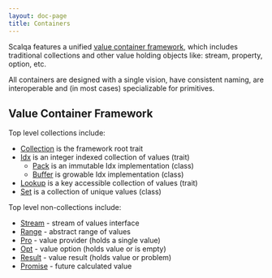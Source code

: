 ```yaml
---
layout: doc-page
title: Containers
---
```


Scalqa features a unified [value container framework](../../api/scalqa/Val$.html), 
which includes traditional collections and other value holding objects like: stream, property, option, etc. 

All containers are designed with a single vision, have consistent naming, are interoperable and (in most cases) specializable for primitives. 

## Value Container Framework

Top level collections include:

- [Collection](../../api/scalqa/val/Collection.html) is the framework root trait
- [Idx](../../api/scalqa/val/Idx.html) is an integer indexed collection of values (trait)
    - [Pack](../../api/scalqa/val/Pack.html) is an immutable Idx implementation (class)
    - [Buffer](../../api/scalqa/val/Buffer.html) is growable Idx implementation (class)
- [Lookup](../../api/scalqa/val/Lookup.html) is a key accessible collection of values (trait) 
- [Set](../../api/scalqa/val/Set.html) is a collection of unique values (class) 

Top level non-collections include:

- [Stream](../../api/scalqa/val/Stream.html) - stream of values interface
- [Range](../../api/scalqa/val/Range.html) - abstract range of values 
- [Pro](../../api/scalqa/val/Pro.html) - value provider (holds a single value)  
- [Opt](../../api/scalqa/val/Opt.html) - value option  (holds value or is empty)
- [Result](../../api/scalqa/val/Result.html) - value result (holds value or problem) 
- [Promise](../../api/scalqa/val/Promise.html) - future calculated value 


